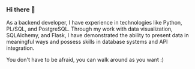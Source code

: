 ### Hi there 👋

As a backend developer, I have experience in technologies like Python, PL/SQL, and PostgreSQL. 
Through my work with data visualization, SQLAlchemy, and Flask, I have demonstrated the ability to present data in meaningful ways and possess skills in database systems and API integration.


You don't have to be afraid, you can walk around as you want :)

<!--
**yigitemregurel/yigitemregurel** is a ✨ _special_ ✨ repository because its `README.md` (this file) appears on your GitHub profile.

Here are some ideas to get you started:

- 🔭 I’m currently working on ...
- 🌱 I’m currently learning ...
- 👯 I’m looking to collaborate on ...
- 🤔 I’m looking for help with ...
- 💬 Ask me about ...
- 📫 How to reach me: ...
- 😄 Pronouns: ...
- ⚡ Fun fact: ...
-->
